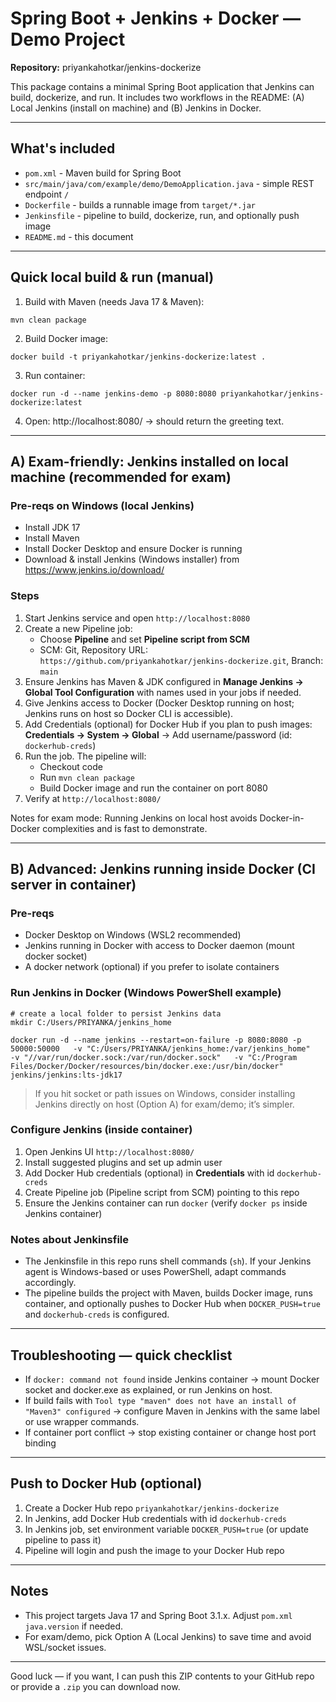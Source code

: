 # Spring Boot + Jenkins + Docker — Demo Project

**Repository:** priyankahotkar/jenkins-dockerize

This package contains a minimal Spring Boot application that Jenkins can build, dockerize, and run.
It includes two workflows in the README: (A) Local Jenkins (install on machine) and (B) Jenkins in Docker.

---

## What's included
- `pom.xml` - Maven build for Spring Boot
- `src/main/java/com/example/demo/DemoApplication.java` - simple REST endpoint `/`
- `Dockerfile` - builds a runnable image from `target/*.jar`
- `Jenkinsfile` - pipeline to build, dockerize, run, and optionally push image
- `README.md` - this document

---

## Quick local build & run (manual)
1. Build with Maven (needs Java 17 & Maven):
```
mvn clean package
```
2. Build Docker image:
```
docker build -t priyankahotkar/jenkins-dockerize:latest .
```
3. Run container:
```
docker run -d --name jenkins-demo -p 8080:8080 priyankahotkar/jenkins-dockerize:latest
```
4. Open: http://localhost:8080/  → should return the greeting text.

---

## A) Exam-friendly: Jenkins installed on local machine (recommended for exam)

### Pre-reqs on Windows (local Jenkins)
- Install JDK 17
- Install Maven
- Install Docker Desktop and ensure Docker is running
- Download & install Jenkins (Windows installer) from https://www.jenkins.io/download/

### Steps
1. Start Jenkins service and open `http://localhost:8080`
2. Create a new Pipeline job:
   - Choose **Pipeline** and set **Pipeline script from SCM**
   - SCM: Git, Repository URL: `https://github.com/priyankahotkar/jenkins-dockerize.git`, Branch: `main`
3. Ensure Jenkins has Maven & JDK configured in **Manage Jenkins → Global Tool Configuration** with names used in your jobs if needed.
4. Give Jenkins access to Docker (Docker Desktop running on host; Jenkins runs on host so Docker CLI is accessible).
5. Add Credentials (optional) for Docker Hub if you plan to push images: **Credentials → System → Global** → Add username/password (id: `dockerhub-creds`)
6. Run the job. The pipeline will:
   - Checkout code
   - Run `mvn clean package`
   - Build Docker image and run the container on port 8080
7. Verify at `http://localhost:8080/`

Notes for exam mode: Running Jenkins on local host avoids Docker-in-Docker complexities and is fast to demonstrate.

---

## B) Advanced: Jenkins running inside Docker (CI server in container)

### Pre-reqs
- Docker Desktop on Windows (WSL2 recommended)
- Jenkins running in Docker with access to Docker daemon (mount docker socket)
- A docker network (optional) if you prefer to isolate containers

### Run Jenkins in Docker (Windows PowerShell example)
```
# create a local folder to persist Jenkins data
mkdir C:/Users/PRIYANKA/jenkins_home

docker run -d --name jenkins --restart=on-failure -p 8080:8080 -p 50000:50000   -v "C:/Users/PRIYANKA/jenkins_home:/var/jenkins_home"   -v "//var/run/docker.sock:/var/run/docker.sock"   -v "C:/Program Files/Docker/Docker/resources/bin/docker.exe:/usr/bin/docker"   jenkins/jenkins:lts-jdk17
```

> If you hit socket or path issues on Windows, consider installing Jenkins directly on host (Option A) for exam/demo; it’s simpler.

### Configure Jenkins (inside container)
1. Open Jenkins UI `http://localhost:8080/`
2. Install suggested plugins and set up admin user
3. Add Docker Hub credentials (optional) in **Credentials** with id `dockerhub-creds`
4. Create Pipeline job (Pipeline script from SCM) pointing to this repo
5. Ensure the Jenkins container can run `docker` (verify `docker ps` inside Jenkins container)

### Notes about Jenkinsfile
- The Jenkinsfile in this repo runs shell commands (`sh`). If your Jenkins agent is Windows-based or uses PowerShell, adapt commands accordingly.
- The pipeline builds the project with Maven, builds Docker image, runs container, and optionally pushes to Docker Hub when `DOCKER_PUSH=true` and `dockerhub-creds` is configured.

---

## Troubleshooting — quick checklist
- If `docker: command not found` inside Jenkins container → mount Docker socket and docker.exe as explained, or run Jenkins on host.
- If build fails with `Tool type "maven" does not have an install of "Maven3" configured` → configure Maven in Jenkins with the same label or use wrapper commands.
- If container port conflict → stop existing container or change host port binding

---

## Push to Docker Hub (optional)
1. Create a Docker Hub repo `priyankahotkar/jenkins-dockerize`
2. In Jenkins, add Docker Hub credentials with id `dockerhub-creds`
3. In Jenkins job, set environment variable `DOCKER_PUSH=true` (or update pipeline to pass it)
4. Pipeline will login and push the image to your Docker Hub repo

---

## Notes
- This project targets Java 17 and Spring Boot 3.1.x. Adjust `pom.xml` `java.version` if needed.
- For exam/demo, pick Option A (Local Jenkins) to save time and avoid WSL/socket issues.

---
Good luck — if you want, I can push this ZIP contents to your GitHub repo or provide a `.zip` you can download now.
